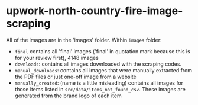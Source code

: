 # upwork-north-country-fire-image-scraping

All of the images are in the 'images' folder. Within `images` folder:

- `final` contains all 'final' images ('final' in quotation mark because this is for your review first), 4148 images
- `downloads`: contains all images downloaded with the scraping codes.
- `manual_downloads`: contains all images that were manually extracted from the PDF files or just one-off image from a website
- `manually_created`: (name is a little misleading) contains all images for those items listed in `src/data/items_not_found_csv`. These images are generated from the brand logo of each item
